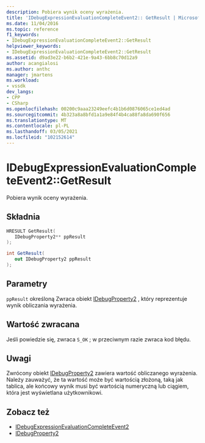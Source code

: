 ```yaml
---
description: Pobiera wynik oceny wyrażenia.
title: 'IDebugExpressionEvaluationCompleteEvent2:: GetResult | Microsoft Docs'
ms.date: 11/04/2016
ms.topic: reference
f1_keywords:
- IDebugExpressionEvaluationCompleteEvent2::GetResult
helpviewer_keywords:
- IDebugExpressionEvaluationCompleteEvent2::GetResult
ms.assetid: d9ad3e22-b6b2-421e-9a43-6bb8c70d12a9
author: acangialosi
ms.author: anthc
manager: jmartens
ms.workload:
- vssdk
dev_langs:
- CPP
- CSharp
ms.openlocfilehash: 00200c9aaa23249eefc4b1b6d0876065ce1ed4ad
ms.sourcegitcommit: 4b323a8a8bfd1a1a9e84f4b4ca88fa8da690f656
ms.translationtype: MT
ms.contentlocale: pl-PL
ms.lasthandoff: 03/05/2021
ms.locfileid: "102152614"
---
```

# <a name="idebugexpressionevaluationcompleteevent2getresult"></a>IDebugExpressionEvaluationCompleteEvent2::GetResult
Pobiera wynik oceny wyrażenia.

## <a name="syntax"></a>Składnia

```cpp
HRESULT GetResult( 
   IDebugProperty2** ppResult
);
```

```csharp
int GetResult( 
   out IDebugProperty2 ppResult
);
```

## <a name="parameters"></a>Parametry
`ppResult` określoną Zwraca obiekt [IDebugProperty2](../../../extensibility/debugger/reference/idebugproperty2.md) , który reprezentuje wynik obliczania wyrażenia.

## <a name="return-value"></a>Wartość zwracana
 Jeśli powiedzie się, zwraca `S_OK` ; w przeciwnym razie zwraca kod błędu.

## <a name="remarks"></a>Uwagi
 Zwrócony obiekt [IDebugProperty2](../../../extensibility/debugger/reference/idebugproperty2.md) zawiera wartość obliczanego wyrażenia. Należy zauważyć, że ta wartość może być wartością złożoną, taką jak tablica, ale końcowy wynik musi być wartością numeryczną lub ciągiem, która jest wyświetlana użytkownikowi.

## <a name="see-also"></a>Zobacz też
- [IDebugExpressionEvaluationCompleteEvent2](../../../extensibility/debugger/reference/idebugexpressionevaluationcompleteevent2.md)
- [IDebugProperty2](../../../extensibility/debugger/reference/idebugproperty2.md)
